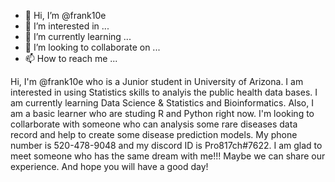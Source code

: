 - 👋 Hi, I’m @frank10e
- 👀 I’m interested in ...
- 🌱 I’m currently learning ...
- 💞️ I’m looking to collaborate on ...
- 📫 How to reach me ...

<!---
frank10e/frank10e is a ✨ special ✨ repository because its `README.md` (this file) appears on your GitHub profile.
You can click the Preview link to take a look at your changes.
--->
Hi, I'm @frank10e who is a Junior student in University of Arizona.
I am interested in using Statistics skills to analyis the public health data bases.
I am currently learning Data Science & Statistics and Bioinformatics. Also, I am a basic learner who are studing R and Python right now.
I'm looking to collarborate with someone who can analysis some rare diseases data record and help to create some disease prediction models.
My phone number is 520-478-9048 and my discord ID is Pro817ch#7622. I am glad to meet someone who has the same dream with me!!!
Maybe we can share our experience. And hope you will have a good day!
